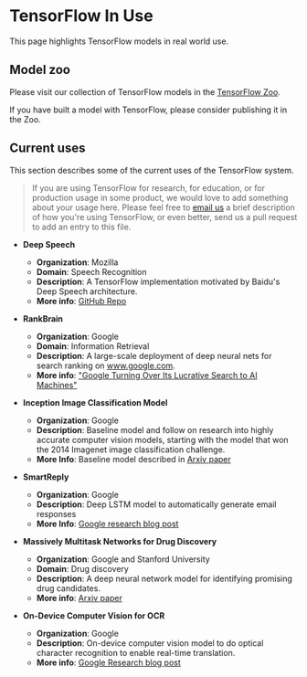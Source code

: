 # TensorFlow In Use

This page highlights TensorFlow models in real world use.

## Model zoo

Please visit our collection of TensorFlow models in the
[TensorFlow Zoo](https://github.com/tensorflow/models).

If you have built a model with TensorFlow, please consider publishing it in
the Zoo.

## Current uses

This section describes some of the current uses of the TensorFlow system.

> If you are using TensorFlow for research, for education, or for production
> usage in some product, we would love to add something about your usage here.
> Please feel free to [email us](mailto:usecases@tensorflow.org) a brief
> description of how you're using TensorFlow, or even better, send us a
> pull request to add an entry to this file.

- **Deep Speech**

  - **Organization**: Mozilla
  - **Domain**: Speech Recognition
  - **Description**: A TensorFlow implementation motivated by Baidu's Deep
    Speech architecture.
  - **More info**: [GitHub Repo](https://github.com/mozilla/deepspeech)

- **RankBrain**

  - **Organization**: Google
  - **Domain**: Information Retrieval
  - **Description**: A large-scale deployment of deep neural nets for search
    ranking on www.google.com.
  - **More info**:
    ["Google Turning Over Its Lucrative Search to AI Machines"](http://www.bloomberg.com/news/articles/2015-10-26/google-turning-its-lucrative-web-search-over-to-ai-machines)

- **Inception Image Classification Model**

  - **Organization**: Google
  - **Description**: Baseline model and follow on research into highly
    accurate computer vision models, starting with the model that won the
    2014 Imagenet image classification challenge.
  - **More Info**: Baseline model described in
    [Arxiv paper](http://arxiv.org/abs/1409.4842)

- **SmartReply**

  - **Organization**: Google
  - **Description**: Deep LSTM model to automatically generate email
    responses
  - **More Info**:
    [Google research blog post](http://googleresearch.blogspot.com/2015/11/computer-respond-to-this-email.html)

- **Massively Multitask Networks for Drug Discovery**

  - **Organization**: Google and Stanford University
  - **Domain**: Drug discovery
  - **Description**: A deep neural network model for identifying promising
    drug candidates.
  - **More info**: [Arxiv paper](http://arxiv.org/abs/1502.02072)

- **On-Device Computer Vision for OCR**

  - **Organization**: Google
  - **Description**: On-device computer vision model to do optical character
    recognition to enable real-time translation.
  - **More info**:
    [Google Research blog post](http://googleresearch.blogspot.com/2015/07/how-google-translate-squeezes-deep.html)
